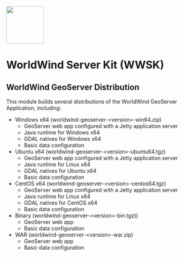 <img src="https://worldwind.arc.nasa.gov/css/images/nasa-logo.svg" height="100"/> 

# WorldWind Server Kit (WWSK)
## WorldWind GeoServer Distribution

This module builds several distributions of the WorldWind GeoServer Application, 
including:

* Windows x64 (worldwind-geoserver-\<version>-win64.zip)
    * GeoServer web app configured with a Jetty application server 
    * Java runtime for Windows x64
    * GDAL natives for Windows x64
    * Basic data configuration
* Ubuntu x64 (worldwind-geoserver-\<version>-ubuntu64.tgz)
    * GeoServer web app configured with a Jetty application server 
    * Java runtime for Linux x64
    * GDAL natives for Ubuntu x64
    * Basic data configuration
* CentOS x64 (worldwind-geoserver-\<version>-centos64.tgz)
    * GeoServer web app configured with a Jetty application server 
    * Java runtime for Linux x64
    * GDAL natives for CentOS x64
    * Basic data configuration
* Binary (worldwind-geoserver-\<version>-bin.tgz))
    * GeoServer web app
    * Basic data configuration
* WAR (worldwind-geoserver-\<version>-war.zip)
    * GeoServer web app
    * Basic data configuration
